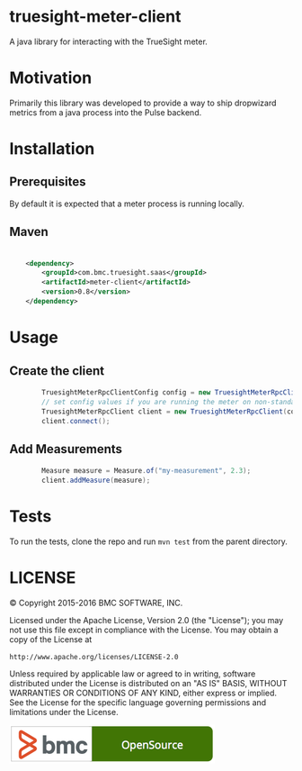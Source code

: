 # truesight-meter-client

A java library for interacting with the TrueSight meter.

# Motivation

Primarily this library was developed to provide a way to ship dropwizard metrics from a java process into the Pulse backend.

# Installation

## Prerequisites

By default it is expected that a meter process is running locally.

## Maven

```xml

    <dependency>
        <groupId>com.bmc.truesight.saas</groupId>
        <artifactId>meter-client</artifactId>
        <version>0.8</version>
    </dependency>
```

# Usage

## Create the client

```java
        TruesightMeterRpcClientConfig config = new TruesightMeterRpcClientConfig();
        // set config values if you are running the meter on non-standard host/port
        TruesightMeterRpcClient client = new TruesightMeterRpcClient(config);
        client.connect();
```

## Add Measurements

```java
        Measure measure = Measure.of("my-measurement", 2.3);
        client.addMeasure(measure);
```

# Tests

To run the tests, clone the repo and run `mvn test` from the parent directory.

# LICENSE

&copy; Copyright 2015-2016 BMC SOFTWARE, INC.

Licensed under the Apache License, Version 2.0 (the "License");
you may not use this file except in compliance with the License.
You may obtain a copy of the License at

    http://www.apache.org/licenses/LICENSE-2.0

Unless required by applicable law or agreed to in writing, software
distributed under the License is distributed on an "AS IS" BASIS,
WITHOUT WARRANTIES OR CONDITIONS OF ANY KIND, either express or implied.
See the License for the specific language governing permissions and
limitations under the License.


![BMC Open Source](badge-os.png)
